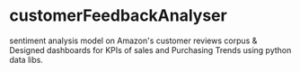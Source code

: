 # customerFeedbackAnalyser
 sentiment analysis model on Amazon's customer reviews corpus &amp; Designed dashboards for KPIs of sales and Purchasing Trends using python data libs.
